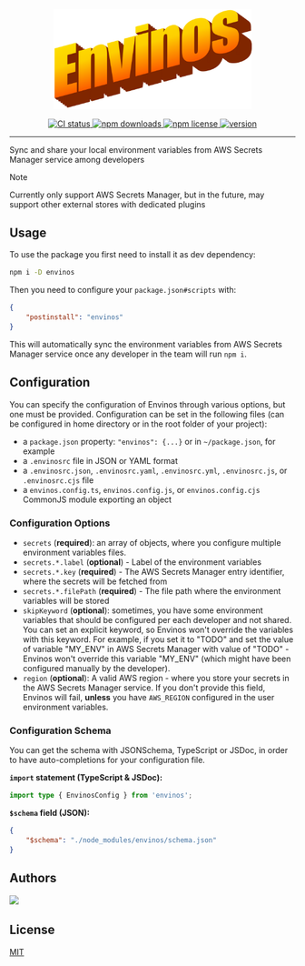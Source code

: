 <p align="center">
    <img src="./assets/brand.png" width="350" />
</p>

<p align="center">
	<a href="https://github.com/tal-rofe/envinos">
    	<img src="https://img.shields.io/github/actions/workflow/status/tal-rofe/envinos/integrate.yaml?label=CI&logo=GitHub" alt="CI status">
  	</a>
	<a href="https://www.npmjs.com/package/envinos">
    	<img src="https://img.shields.io/npm/dm/envinos?logo=NPM" alt="npm downloads">
  	</a>
	<a href="https://github.com/tal-rofe/envinos">
    	<img src="https://img.shields.io/npm/l/envinos" alt="npm license">
  	</a>
	<a href="https://github.com/tal-rofe/envinos">
    	<img src="https://img.shields.io/npm/v/envinos?label=version" alt="version">
  	</a>
</p>

<hr />

Sync and share your local environment variables from AWS Secrets Manager service among developers

> [!NOTE]
> Currently only support AWS Secrets Manager, but in the future, may support other external stores with dedicated plugins

## Usage

To use the package you first need to install it as dev dependency:

```bash
npm i -D envinos
```

Then you need to configure your `package.json#scripts` with:

```json
{
	"postinstall": "envinos"
}
```

This will automatically sync the environment variables from AWS Secrets Manager service once any developer in the team will run `npm i`.

## Configuration

You can specify the configuration of Envinos through various options, but one must be provided.
Configuration can be set in the following files (can be configured in home directory or in the root folder of your project):

-   a `package.json` property: `"envinos": {...}` or in `~/package.json`, for example
-   a `.envinosrc` file in JSON or YAML format
-   a `.envinosrc.json`, `.envinosrc.yaml`, `.envinosrc.yml`, `.envinosrc.js`, or `.envinosrc.cjs` file
-   a `envinos.config.ts`, `envinos.config.js`, or `envinos.config.cjs` CommonJS module exporting an object

### Configuration Options

-   `secrets` (**required**): an array of objects, where you configure multiple environment variables files.
-   `secrets.*.label` (**optional**) - Label of the environment variables
-   `secrets.*.key` (**required**) - The AWS Secrets Manager entry identifier, where the secrets will be fetched from
-   `secrets.*.filePath` (**required**) - The file path where the environment variables will be stored
-   `skipKeyword` (**optional**): sometimes, you have some environment variables that should be configured per each developer and not shared. You can set an explicit keyword, so Envinos won't override the variables with this keyword. For example, if you set it to "TODO" and set the value of variable "MY_ENV" in AWS Secrets Manager with value of "TODO" - Envinos won't override this variable "MY_ENV" (which might have been configured manually by the developer).
-   `region` (**optional**): A valid AWS region - where you store your secrets in the AWS Secrets Manager service. If you don't provide this field, Envinos will fail, **unless** you have `AWS_REGION` configured in the user environment variables.

### Configuration Schema

You can get the schema with JSONSchema, TypeScript or JSDoc, in order to have auto-completions for your configuration file.

**`import` statement (TypeScript & JSDoc):**

```ts
import type { EnvinosConfig } from 'envinos';
```

**`$schema` field (JSON):**

```json
{
	"$schema": "./node_modules/envinos/schema.json"
}
```

## Authors

<a href="https://github.com/tal-rofe">
    <img src="https://images.weserv.nl/?url=avatars.githubusercontent.com/u/100444463?v=4&h=300&w=300&fit=cover&mask=circle&maxage=7d" height="50" />
</a>

## License

[MIT](https://choosealicense.com/licenses/mit/)
